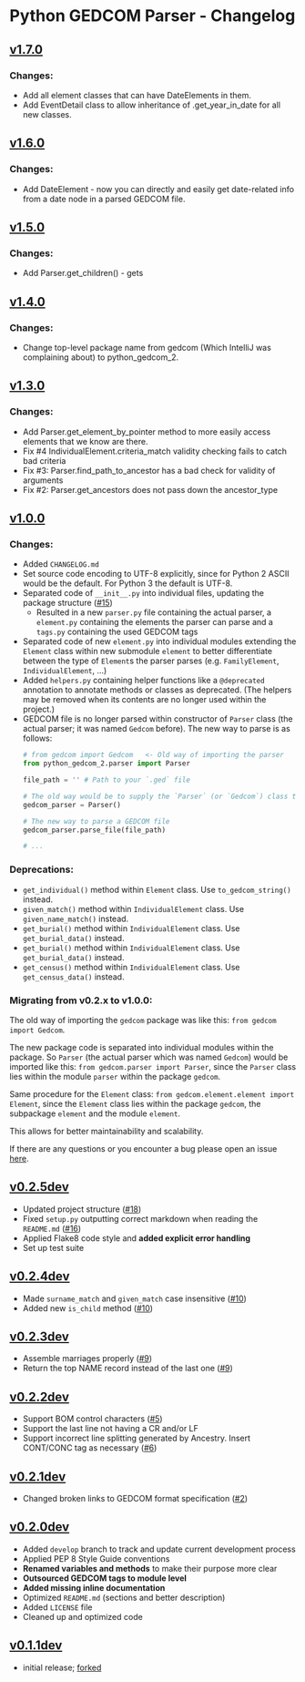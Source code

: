 # Python GEDCOM Parser - Changelog

## [v1.7.0](https://pypi.org/project/python-gedcom-2/1.7.0/)
### Changes:
- Add all element classes that can have DateElements in them.
- Add EventDetail class to allow inheritance of .get_year_in_date for all new classes.

## [v1.6.0](https://pypi.org/project/python-gedcom-2/1.6.0/)
### Changes:
- Add DateElement - now you can directly and easily get date-related info from a date node in a parsed GEDCOM file.

## [v1.5.0](https://pypi.org/project/python-gedcom-2/1.5.0/)
### Changes:
- Add Parser.get_children() - gets 

## [v1.4.0](https://pypi.org/project/python-gedcom-2/1.4.0/)
### Changes:
- Change top-level package name from gedcom (Which IntelliJ was complaining about) to python_gedcom_2.

## [v1.3.0](https://pypi.org/project/python-gedcom-2/1.3.0/)
### Changes:
- Add Parser.get_element_by_pointer method to more easily access elements that we know are there.
- Fix #4 IndividualElement.criteria_match validity checking fails to catch bad criteria
- Fix #3: Parser.find_path_to_ancestor has a bad check for validity of arguments
- Fix #2: Parser.get_ancestors does not pass down the ancestor_type

## [v1.0.0](https://github.com/nickreynke/python-gedcom/releases/tag/v1.0.0)

### Changes:

- Added `CHANGELOG.md`
- Set source code encoding to UTF-8 explicitly, since for Python 2 ASCII would be the default. For Python 3 the default is UTF-8.
- Separated code of `__init__.py` into individual files, updating the package structure ([#15](https://github.com/nickreynke/python-gedcom/issues/15))
    - Resulted in a new `parser.py` file containing the actual parser, a `element.py` containing the elements the parser can parse and a `tags.py` containing the used GEDCOM tags
- Separated code of new `element.py` into individual modules extending the `Element` class within new submodule `element` to better
  differentiate between the type of `Element`s the parser parses (e.g. `FamilyElement`, `IndividualElement`, ...)
- Added `helpers.py` containing helper functions like a `@deprecated` annotation to annotate methods or classes as
  deprecated. (The helpers may be removed when its contents are no longer used within the project.)
- GEDCOM file is no longer parsed within constructor of `Parser` class (the actual parser; it was named `Gedcom` before).
  The new way to parse is as follows:
  ```python
  # from gedcom import Gedcom   <- Old way of importing the parser
  from python_gedcom_2.parser import Parser

  file_path = '' # Path to your `.ged` file

  # The old way would be to supply the `Parser` (or `Gedcom`) class the `file_path` as its first parameter on initialization
  gedcom_parser = Parser()

  # The new way to parse a GEDCOM file
  gedcom_parser.parse_file(file_path)

  # ...
  ```

### Deprecations:

- `get_individual()` method within `Element` class. Use `to_gedcom_string()` instead.
- `given_match()` method within `IndividualElement` class. Use `given_name_match()` instead.
- `get_burial()` method within `IndividualElement` class. Use `get_burial_data()` instead.
- `get_burial()` method within `IndividualElement` class. Use `get_burial_data()` instead.
- `get_census()` method within `IndividualElement` class. Use `get_census_data()` instead.

### Migrating from v0.2.x to v1.0.0:

The old way of importing the `gedcom` package was like this: `from gedcom import Gedcom`.

The new package code is separated into individual modules within the package. So `Parser` (the actual parser which was named `Gedcom`) would be imported like this:
`from gedcom.parser import Parser`, since the `Parser` class lies within the module `parser` within the package `gedcom`.

Same procedure for the `Element` class: `from gedcom.element.element import Element`, since the `Element` class lies
within the package `gedcom`, the subpackage `element` and the module `element`.

This allows for better maintainability and scalability.

If there are any questions or you encounter a bug please open an issue [here](https://github.com/nickreynke/python-gedcom/issues).

## [v0.2.5dev](https://github.com/nickreynke/python-gedcom/releases/tag/v0.2.5dev)

- Updated project structure ([#18](https://github.com/nickreynke/python-gedcom/issues/18))
- Fixed `setup.py` outputting correct markdown when reading the `README.md` ([#16](https://github.com/nickreynke/python-gedcom/issues/16))
- Applied Flake8 code style and **added explicit error handling**
- Set up test suite

## [v0.2.4dev](https://github.com/nickreynke/python-gedcom/releases/tag/v0.2.4dev)

- Made `surname_match` and `given_match` case insensitive ([#10](https://github.com/nickreynke/python-gedcom/issues/10))
- Added new `is_child` method ([#10](https://github.com/nickreynke/python-gedcom/issues/10))

## [v0.2.3dev](https://github.com/nickreynke/python-gedcom/releases/tag/v0.2.3dev)

- Assemble marriages properly ([#9](https://github.com/nickreynke/python-gedcom/issues/9))
- Return the top NAME record instead of the last one ([#9](https://github.com/nickreynke/python-gedcom/issues/9))

## [v0.2.2dev](https://github.com/nickreynke/python-gedcom/releases/tag/v0.2.2dev)

- Support BOM control characters ([#5](https://github.com/nickreynke/python-gedcom/issues/5))
- Support the last line not having a CR and/or LF
- Support incorrect line splitting generated by Ancestry.  Insert CONT/CONC tag as necessary ([#6](https://github.com/nickreynke/python-gedcom/issues/6))

## [v0.2.1dev](https://github.com/nickreynke/python-gedcom/releases/tag/v0.2.1dev)

- Changed broken links to GEDCOM format specification ([#2](https://github.com/nickreynke/python-gedcom/issues/2))

## [v0.2.0dev](https://github.com/nickreynke/python-gedcom/releases/tag/v0.2.0dev)

- Added `develop` branch to track and update current development process
- Applied PEP 8 Style Guide conventions
- **Renamed variables and methods** to make their purpose more clear
- **Outsourced GEDCOM tags to module level**
- **Added missing inline documentation**
- Optimized `README.md` (sections and better description)
- Added `LICENSE` file
- Cleaned up and optimized code

## [v0.1.1dev](https://github.com/nickreynke/python-gedcom/releases/tag/v0.1.1dev)

- initial release; [forked](https://github.com/madprime/python-gedcom)
